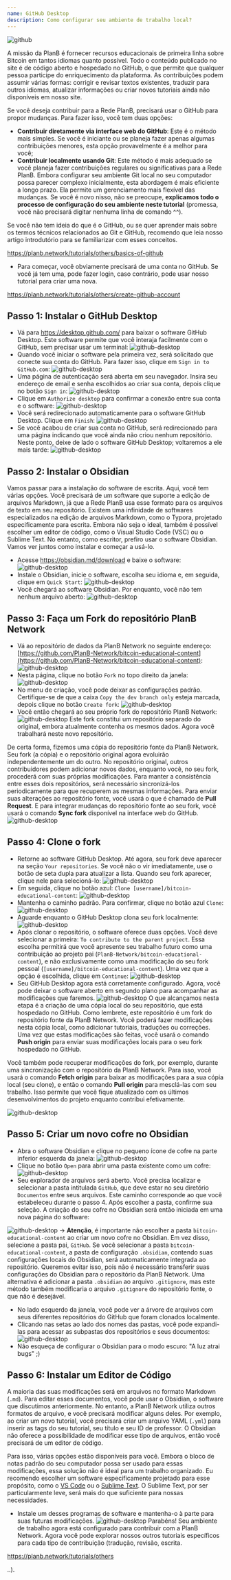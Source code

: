 ```yaml
---
name: GitHub Desktop
description: Como configurar seu ambiente de trabalho local?
---
```

![github](assets/cover.webp)

A missão da PlanB é fornecer recursos educacionais de primeira linha sobre Bitcoin em tantos idiomas quanto possível. Todo o conteúdo publicado no site é de código aberto e hospedado no GitHub, o que permite que qualquer pessoa participe do enriquecimento da plataforma. As contribuições podem assumir várias formas: corrigir e revisar textos existentes, traduzir para outros idiomas, atualizar informações ou criar novos tutoriais ainda não disponíveis em nosso site.

Se você deseja contribuir para a Rede PlanB, precisará usar o GitHub para propor mudanças. Para fazer isso, você tem duas opções:
- **Contribuir diretamente via interface web do GitHub**: Este é o método mais simples. Se você é iniciante ou se planeja fazer apenas algumas contribuições menores, esta opção provavelmente é a melhor para você;
- **Contribuir localmente usando Git**: Este método é mais adequado se você planeja fazer contribuições regulares ou significativas para a Rede PlanB. Embora configurar seu ambiente Git local no seu computador possa parecer complexo inicialmente, esta abordagem é mais eficiente a longo prazo. Ela permite um gerenciamento mais flexível das mudanças. Se você é novo nisso, não se preocupe, **explicamos todo o processo de configuração do seu ambiente neste tutorial** (promessa, você não precisará digitar nenhuma linha de comando ^^).

Se você não tem ideia do que é o GitHub, ou se quer aprender mais sobre os termos técnicos relacionados ao Git e GitHub, recomendo que leia nosso artigo introdutório para se familiarizar com esses conceitos.

https://planb.network/tutorials/others/basics-of-github



- Para começar, você obviamente precisará de uma conta no GitHub. Se você já tem uma, pode fazer login, caso contrário, pode usar nosso tutorial para criar uma nova.

https://planb.network/tutorials/others/create-github-account



## Passo 1: Instalar o GitHub Desktop

- Vá para https://desktop.github.com/ para baixar o software GitHub Desktop. Este software permite que você interaja facilmente com o GitHub, sem precisar usar um terminal:
![github-desktop](assets/1.webp)
- Quando você iniciar o software pela primeira vez, será solicitado que conecte sua conta do GitHub. Para fazer isso, clique em `Sign in to GitHub.com`:
![github-desktop](assets/2.webp)
- Uma página de autenticação será aberta em seu navegador. Insira seu endereço de email e senha escolhidos ao criar sua conta, depois clique no botão `Sign in`:
![github-desktop](assets/3.webp)
- Clique em `Authorize desktop` para confirmar a conexão entre sua conta e o software:
![github-desktop](assets/4.webp)
- Você será redirecionado automaticamente para o software GitHub Desktop. Clique em `Finish`: ![github-desktop](assets/5.webp)
- Se você acabou de criar sua conta no GitHub, será redirecionado para uma página indicando que você ainda não criou nenhum repositório. Neste ponto, deixe de lado o software GitHub Desktop; voltaremos a ele mais tarde: ![github-desktop](assets/6.webp)

## Passo 2: Instalar o Obsidian

Vamos passar para a instalação do software de escrita. Aqui, você tem várias opções. Você precisará de um software que suporte a edição de arquivos Markdown, já que a Rede PlanB usa esse formato para os arquivos de texto em seu repositório.
Existem uma infinidade de softwares especializados na edição de arquivos Markdown, como o Typora, projetado especificamente para escrita. Embora não seja o ideal, também é possível escolher um editor de código, como o Visual Studio Code (VSC) ou o Sublime Text. No entanto, como escritor, prefiro usar o software Obsidian. Vamos ver juntos como instalar e começar a usá-lo.
- Acesse https://obsidian.md/download e baixe o software: ![github-desktop](assets/7.webp)
- Instale o Obsidian, inicie o software, escolha seu idioma e, em seguida, clique em `Quick Start`: ![github-desktop](assets/8.webp)
- Você chegará ao software Obsidian. Por enquanto, você não tem nenhum arquivo aberto: ![github-desktop](assets/9.webp)

## Passo 3: Faça um Fork do repositório PlanB Network

- Vá ao repositório de dados da PlanB Network no seguinte endereço: [https://github.com/PlanB-Network/bitcoin-educational-content](https://github.com/PlanB-Network/bitcoin-educational-content): ![github-desktop](assets/10.webp)
- Nesta página, clique no botão `Fork` no topo direito da janela: ![github-desktop](assets/11.webp)
- No menu de criação, você pode deixar as configurações padrão. Certifique-se de que a caixa `Copy the dev branch only` esteja marcada, depois clique no botão `Create fork`: ![github-desktop](assets/12.webp)
- Você então chegará ao seu próprio fork do repositório PlanB Network: ![github-desktop](assets/13.webp)
Este fork constitui um repositório separado do original, embora atualmente contenha os mesmos dados. Agora você trabalhará neste novo repositório.

De certa forma, fizemos uma cópia do repositório fonte da PlanB Network. Seu fork (a cópia) e o repositório original agora evoluirão independentemente um do outro. No repositório original, outros contribuidores podem adicionar novos dados, enquanto você, no seu fork, procederá com suas próprias modificações.
Para manter a consistência entre esses dois repositórios, será necessário sincronizá-los periodicamente para que recuperem as mesmas informações. Para enviar suas alterações ao repositório fonte, você usará o que é chamado de **Pull Request**. E para integrar mudanças do repositório fonte ao seu fork, você usará o comando **Sync fork** disponível na interface web do GitHub.
![github-desktop](assets/14.webp)

## Passo 4: Clone o fork

- Retorne ao software GitHub Desktop. Até agora, seu fork deve aparecer na seção `Your repositories`. Se você não o vir imediatamente, use o botão de seta dupla para atualizar a lista. Quando seu fork aparecer, clique nele para selecioná-lo:
![github-desktop](assets/15.webp)
- Em seguida, clique no botão azul: `Clone [username]/bitcoin-educational-content`:
![github-desktop](assets/16.webp)
- Mantenha o caminho padrão. Para confirmar, clique no botão azul `Clone`:
![github-desktop](assets/17.webp)
- Aguarde enquanto o GitHub Desktop clona seu fork localmente:
![github-desktop](assets/18.webp)
- Após clonar o repositório, o software oferece duas opções. Você deve selecionar a primeira: `To contribute to the parent project`. Essa escolha permitirá que você apresente seu trabalho futuro como uma contribuição ao projeto pai (`PlanB-Network/bitcoin-educational-content`), e não exclusivamente como uma modificação do seu fork pessoal (`[username]/bitcoin-educational-content`). Uma vez que a opção é escolhida, clique em `Continue`: ![github-desktop](assets/19.webp)
- Seu GitHub Desktop agora está corretamente configurado. Agora, você pode deixar o software aberto em segundo plano para acompanhar as modificações que faremos.
![github-desktop](assets/20.webp)
O que alcançamos nesta etapa é a criação de uma cópia local do seu repositório, que está hospedado no GitHub. Como lembrete, este repositório é um fork do repositório fonte da PlanB Network. Você poderá fazer modificações nesta cópia local, como adicionar tutoriais, traduções ou correções. Uma vez que estas modificações são feitas, você usará o comando **Push origin** para enviar suas modificações locais para o seu fork hospedado no GitHub.

Você também pode recuperar modificações do fork, por exemplo, durante uma sincronização com o repositório da PlanB Network. Para isso, você usará o comando **Fetch origin** para baixar as modificações para a sua cópia local (seu clone), e então o comando **Pull origin** para mesclá-las com seu trabalho. Isso permite que você fique atualizado com os últimos desenvolvimentos do projeto enquanto contribui efetivamente.

![github-desktop](assets/21.webp)
## Passo 5: Criar um novo cofre no Obsidian

- Abra o software Obsidian e clique no pequeno ícone de cofre na parte inferior esquerda da janela:
![github-desktop](assets/22.webp)
- Clique no botão `Open` para abrir uma pasta existente como um cofre: ![github-desktop](assets/23.webp)
- Seu explorador de arquivos será aberto. Você precisa localizar e selecionar a pasta intitulada `GitHub`, que deve estar no seu diretório `Documentos` entre seus arquivos. Este caminho corresponde ao que você estabeleceu durante o passo 4. Após escolher a pasta, confirme sua seleção. A criação do seu cofre no Obsidian será então iniciada em uma nova página do software:

![github-desktop](assets/24.webp)
-> **Atenção**, é importante não escolher a pasta `bitcoin-educational-content` ao criar um novo cofre no Obsidian. Em vez disso, selecione a pasta pai, `GitHub`. Se você selecionar a pasta `bitcoin-educational-content`, a pasta de configuração `.obsidian`, contendo suas configurações locais do Obsidian, será automaticamente integrada ao repositório. Queremos evitar isso, pois não é necessário transferir suas configurações do Obsidian para o repositório da PlanB Network. Uma alternativa é adicionar a pasta `.obsidian` ao arquivo `.gitignore`, mas este método também modificaria o arquivo `.gitignore` do repositório fonte, o que não é desejável.

- No lado esquerdo da janela, você pode ver a árvore de arquivos com seus diferentes repositórios do GitHub que foram clonados localmente.
- Clicando nas setas ao lado dos nomes das pastas, você pode expandi-las para acessar as subpastas dos repositórios e seus documentos:
![github-desktop](assets/25.webp)
- Não esqueça de configurar o Obsidian para o modo escuro: "A luz atrai bugs" ;)

## Passo 6: Instalar um Editor de Código
A maioria das suas modificações será em arquivos no formato Markdown (`.md`). Para editar esses documentos, você pode usar o Obsidian, o software que discutimos anteriormente. No entanto, a PlanB Network utiliza outros formatos de arquivo, e você precisará modificar alguns deles.
Por exemplo, ao criar um novo tutorial, você precisará criar um arquivo YAML (`.yml`) para inserir as tags do seu tutorial, seu título e seu ID de professor. O Obsidian não oferece a possibilidade de modificar esse tipo de arquivos, então você precisará de um editor de código.

Para isso, várias opções estão disponíveis para você. Embora o bloco de notas padrão do seu computador possa ser usado para essas modificações, essa solução não é ideal para um trabalho organizado. Eu recomendo escolher um software especificamente projetado para esse propósito, como o [VS Code](https://code.visualstudio.com/download) ou o [Sublime Text](https://www.sublimetext.com/download). O Sublime Text, por ser particularmente leve, será mais do que suficiente para nossas necessidades.
- Instale um desses programas de software e mantenha-o à parte para suas futuras modificações. ![github-desktop](assets/26.webp)
Parabéns! Seu ambiente de trabalho agora está configurado para contribuir com a PlanB Network. Agora você pode explorar nossos outros tutoriais específicos para cada tipo de contribuição (tradução, revisão, escrita.

https://planb.network/tutorials/others

..).
